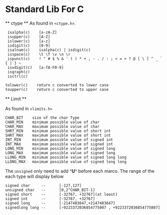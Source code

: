 # Standard Lib For C

** ctype **
 As found in `<ctype.h>`.

	 isalpha(c)    [a-zA-Z]
	 isupper(c)    [A-Z]
	 islower(c)    [a-z]
	 isdigit(c)    [0-9]
	 isalnum(c)    isalpha(c) | isdigit(c)
	 isspace(c)    \t \f \v \n \r
	 ispunct(c)    ! " # $ % & ' ( ) * + , - . / : ; < = > ? @ [ \ ] ^ _ ` { | } ~
	 isxdigit(c)   [a-fA-F0-9]
	 isgraph(c)
	 isctrl(c)

	tolower(c)    return c converted to lower case
	toupper(c)    return c converted to upper case

** Limit **

  As found in `<limits.h>`

	CHAR_BIT	size of the char Type
	CHAR_MIN	minimum possible value of char
	CHAR_MAX	maximum possible value of char
	SHRT_MIN	minimum possible value of short int
	SHRT_MAX	maximum possible value of short int
	INT_MIN		minimum possible value of signed int
	INT_MAX		maximum possible value of signed int
	LONG_MIN	minimum possible value of signed long
	LONG_MAX	maximum possible value of signed long
	LLONG_MIN	minimum possible value of signed long long
	LLONG_MAX	maximum possible value of signed long long

  The `unsigned` only need to add ^**U**^ before each marco.
  The range of the each type will display below

 	signed char     -- 		[-127,127]
	unsigned char   -- 		[0,2^CHAR_BIT-1]
	signed short    --		[-32767, +32767](at least)
	signed int      --		[-32767, +32767]
	signed long	    -- 		[-2147483647,+2147483647]
	signedlong long	--		[−9223372036854775807 , +9223372036854775807]
		


